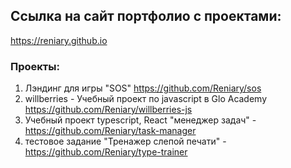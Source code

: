 ## Ссылка на сайт портфолио с проектами:
https://reniary.github.io

### Проекты:

1. Лэндинг для игры "SOS"
https://github.com/Reniary/sos
2. willberries - Учебный проект по javascript в Glo Academy
https://github.com/Reniary/willberries-js
3. Учебный проект typescript, React "менеджер задач" - https://github.com/Reniary/task-manager
4. тестовое задание "Тренажер слепой печати" - https://github.com/Reniary/type-trainer


